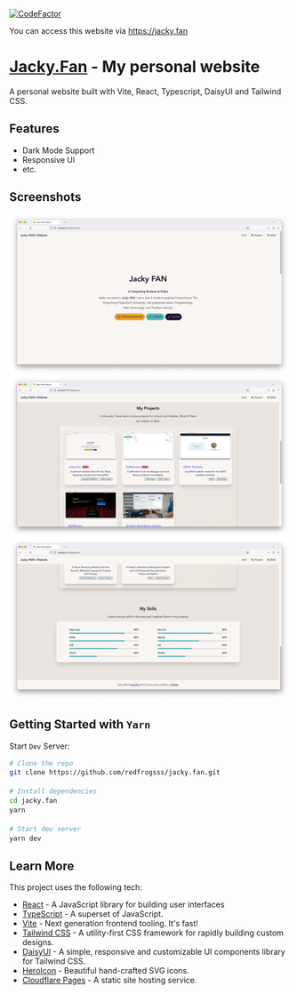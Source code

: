 [![CodeFactor](https://www.codefactor.io/repository/github/redfrogsss/jacky.fan/badge)](https://www.codefactor.io/repository/github/redfrogsss/jacky.fan)

You can access this website via https://jacky.fan

# [Jacky.Fan](https://jacky.fan) - My personal website
A personal website built with Vite, React, Typescript, DaisyUI and Tailwind CSS.

## Features
- Dark Mode Support
- Responsive UI
- etc.

## Screenshots
![Screenshot](./readme-img/01.png)
![Screenshot](./readme-img/02.png)
![Screenshot](./readme-img/03.png)

## Getting Started with `Yarn`

Start `Dev` Server:

```bash
# Clone the repo
git clone https://github.com/redfrogsss/jacky.fan.git

# Install dependencies
cd jacky.fan
yarn

# Start dev server
yarn dev
```

## Learn More

This project uses the following tech:

- [React](https://reactjs.org/) - A JavaScript library for building user interfaces
- [TypeScript](https://www.typescriptlang.org/) - A superset of JavaScript.
- [Vite](https://vitejs.dev/) - Next generation frontend tooling. It's fast!
- [Tailwind CSS](https://tailwindcss.com/) - A utility-first CSS framework for rapidly building custom designs.
- [DaisyUI](https://daisyui.com/) - A simple, responsive and customizable UI components library for Tailwind CSS.
- [HeroIcon](https://heroicons.com/) - Beautiful hand-crafted SVG icons.
- [Cloudflare Pages](https://pages.cloudflare.com/) - A static site hosting service.